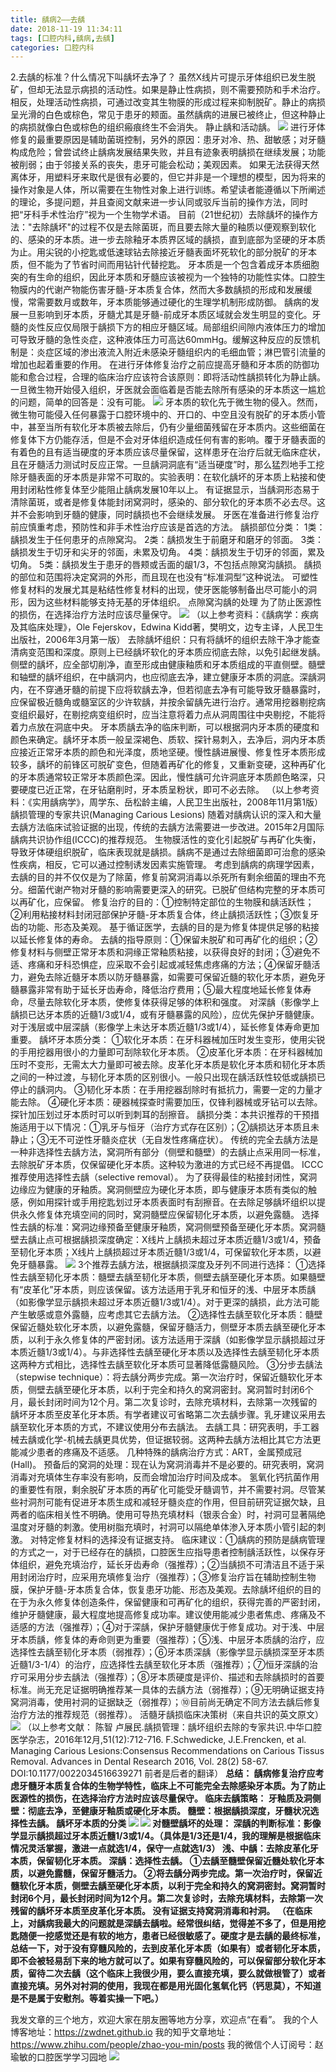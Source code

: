 ```yaml
---
title: 龋病2——去龋
date: 2018-11-19 11:34:11
tags: [口腔内科,龋病,去龋]
categories: 口腔内科
---
```

2.去龋的标准？什么情况下叫龋坏去净了？
虽然X线片可提示牙体组织已发生脱矿，但却无法显示病损的活动性。如果是静止性病损，则不需要预防和手术治疗。相反，处理活动性病损，可通过改变其生物膜的形成过程来抑制脱矿。静止的病损呈光滑的白色或棕色，常见于患牙的颊面。虽然龋病的进展已被终止，但这种静止的病损就像白色或棕色的组织瘢痕终生不会消失。
静止龋和活动龋。
![](https://zymblog-1258069789.cos.ap-chengdu.myqcloud.com/blog0028-qb2-qq/01.jpg)
进行牙体修复的最重要原因是辅助菌斑控制，另外的原因：患牙对冷、热、甜敏感；对牙髓构成危险；曾尝试终止龋病发展结果失败，并且有迹象表明龋损在继续发展；功能被削弱；由于邻接关系的丧失，患牙可能会松动；美观因素。
如果无法获得天然离体牙，用塑料牙来取代是很有必要的，但它并非是一个理想的模型，因为将来的操作对象是人体，所以需要在生物性对象上进行训练。希望读者能遵循以下所阐述的理论，多提问题，并且查阅文献来进一步认同或驳斥当前的操作方法，同时把“牙科手术性治疗”视为一个生物学术语。
目前（21世纪初）去除龋坏的操作方法："去除龋坏"的过程不仅是去除菌斑，而且要去除大量的釉质以便观察到软化的、感染的牙本质。进一步去除釉牙本质界区域的龋损，直到底部为坚硬的牙本质为止。用尖锐的小挖匙或低速球钻去除接近牙髓表面坏死软化的部分脱矿的牙本质，但不能为了节省时间而用钻针代替挖匙。
牙本质是一个包含着成牙本质细胞突的有生命的组织，因此牙本质和牙髓应该被视为一个独特的功能性实体。口腔生物膜内的代谢产物能伤害牙髓-牙本质复合体，然而大多数龋损的形成和发展缓慢，常需要数月或数年，牙本质能够通过硬化的生理学机制形成防御。
龋病的发展一旦影响到牙本质，牙髓尤其是牙髓-前成牙本质区域就会发生明显的变化。牙髓的炎性反应仅局限于龋损下方的相应牙髓区域。局部组织间隙内液体压力的增加可导致牙髓的急性炎症，这种液体压力可高达60mmHg。缓解这种反应的反馈机制是：炎症区域的渗出液流入附近未感染牙髓组织内的毛细血管；淋巴管引流量的增加也起着重要的作用。
在进行牙体修复治疗之前应提高牙髓和牙本质的防御功能和愈合过程，合理的临床治疗应该符合该原则：即将活动性龋损转化为静止龋。
一旦微生物开始侵入组织，牙医就会面临着是否能去除所有感染的牙本质这一尴尬的问题，简单的回答是：没有可能。
![](https://zymblog-1258069789.cos.ap-chengdu.myqcloud.com/blog0028-qb2-qq/02.jpg)
牙本质的软化先于微生物的侵入。然而，微生物可能侵入任何暴露于口腔环境中的、开口的、中空且没有脱矿的牙本质小管中，甚至当所有软化牙本质被去除后，仍有少量细菌残留在牙本质内。这些细菌在修复体下方仍能存活，但是不会对牙体组织造成任何有害的影响。覆于牙髓表面的有着色的且有适当硬度的牙本质应该尽量保留，这样患牙在治疗后就无临床症状，且在牙髓活力测试时反应正常。一旦龋洞洞底有“适当硬度”时，那么猛烈地手工挖除牙髓表面的牙本质是非常不可取的。实验表明：在软化龋坏的牙本质上粘接和使用封闭粘性修复体至少能阻止龋病发展10年以上。
有证据显示，当龋洞形态易于清除菌斑，或者是修复体能封闭窝洞时，感染的、部分软化的牙本质不必去尽。这并不会影响到牙髓的健康，同时龋损也不会继续发展。
牙医在准备进行修复治疗前应慎重考虑，预防性和非手术性治疗应该是首选的方法。
龋损部位分类：
1类：龋损发生于任何患牙的点隙窝沟。
2类：龋损发生于前磨牙和磨牙的邻面。
3类：龋损发生于切牙和尖牙的邻面，未累及切角。
4类：龋损发生于切牙的邻面，累及切角。
5类：龋损发生于患牙的唇颊或舌面的龈1/3，不包括点隙窝沟龋损。
龋损的部位和范围将决定窝洞的外形，而且现在也没有“标准洞型”这种说法。
可塑性修复材料的发展尤其是粘结性修复材料的出现，使牙医能够制备出尽可能小的洞形，因为这些材料能够支持无基的牙体组织。
点隙窝沟龋的处理
为了防止医源性的损伤，在选择治疗方法时应该尽量保守。
![](https://zymblog-1258069789.cos.ap-chengdu.myqcloud.com/blog0028-qb2-qq/03.jpg)
（以上参考资料：《龋病学：疾病及其临床处理》，Ole Fejerskov，Edwina Kidd著，樊明文，边专主译，人民卫生出版社，2006年3月第一版）
去除龋坏组织：只有将龋坏的组织去除干净才能查清病变范围和深度。原则上已经龋坏软化的牙本质应彻底去除，以免引起继发龋。侧壁的龋坏，应全部切削净，直至形成由健康釉质和牙本质组成的平直侧壁。髓壁和轴壁的龋坏组织，在中龋洞内，也应彻底去净，建立健康牙本质的洞底。深龋洞内，在不穿通牙髓的前提下应将软龋去净，但若彻底去净有可能导致牙髓暴露时，应保留极近髓角或髓室区的少许软龋，并按余留龋先进行治疗。通常用挖器剔挖病变组织最好，在剔挖病变组织时，应当注意将着力点从洞周围往中央剔挖，不能将着力点放在洞底中央。
牙本质龋去净的临床判断，可以根据洞内牙本质的硬度和颜色来确定。龋坏牙本质一般呈深褐色、质软、探针易刺入，去净后，洞内牙本质应接近正常牙本质的颜色和光泽度，质地坚硬。慢性龋进展慢、修复性牙本质形成较多，龋坏的前锋区可脱矿变色，但随着再矿化的修复，又重新变硬，这种再矿化的牙本质通常较正常牙本质颜色深。因此，慢性龋可允许洞底牙本质颜色略深，只要硬度已近正常，在牙钻磨削时，牙本质呈粉状，即可不必去除。
（以上参考资料：《实用龋病学》，周学东、岳松龄主编，人民卫生出版社，2008年11月第1版）
龋损管理的专家共识(Managing Carious Lesions)
随着对龋病认识的深入和大量去龋方法临床试验证据的出现，传统的去龋方法需要进一步改进。2015年2月国际龋病共识协作组(ICCC)的推荐规范。
生物膜活性的变化引起脱矿与再矿化失衡，导致牙体硬组织脱矿，临床表现就是龋损。龋病不是通过去除细菌即可治愈的感染性疾病，相反，它可以通过控制诱发因素实施管理。
考虑到龋病的病理学因素，去龋的目的并不仅仅是为了除菌，修复前窝洞消毒以杀死所有剩余细菌的理由不充分。细菌代谢产物对牙髓的影响需要更深入的研究。已脱矿但结构完整的牙本质可以再矿化，应保留。
修复治疗的目的：①控制特定部位的生物膜和龋活跃性；②利用粘接材料封闭冠部保护牙髓-牙本质复合体，终止龋损活跃性；③恢复牙齿的功能、形态及美观。
基于循证医学，去龋的目的是为修复体提供足够的粘接以延长修复体的寿命。
去龋的指导原则：①保留未脱矿和可再矿化的组织；②修复材料与侧壁正常牙本质和洞缘正常釉质粘接，以获得良好的封闭；③避免不适、疼痛和牙科恐惧症，应采取不会引起或减轻焦虑疼痛的方法；④保留牙髓活力，避免去除近髓牙本质以防牙髓暴露，如需要可保留近髓的软化牙本质，避免牙髓暴露非常有助于延长牙齿寿命，降低治疗费用；⑤最大程度地延长修复体寿命，尽量去除软化牙本质，使修复体获得足够的体积和强度。
对深龋（影像学上龋损已达牙本质的近髓1/3或1/4，或有牙髓暴露的风险），应优先保护牙髓健康。对于浅层或中层深龋（影像学上未达牙本质近髓1/3或1/4），延长修复体寿命更加重要。
龋坏牙本质分类：
①软化牙本质：在牙科器械加压时发生变形，使用尖锐的手用挖器用很小的力量即可刮除软化牙本质。
②皮革化牙本质：在牙科器械加压时不变形，无需太大力量即可被去除。皮革化牙本质是软化牙本质和韧化牙本质之间的一种过渡，与韧化牙本质的区别很小。一般只出现在龋活跃性较低或龋损已停止的龋洞内。
③韧化牙本质：在手用挖器刮除时有抵抗力，需要一定的力量才能去除。
④硬化牙本质：硬器械探查时需要加压，仅锋利器械或牙钻可以去除。探针加压划过牙本质时可以听到刺耳的刮擦音。
龋损分类：本共识推荐的干预措施适用于以下情况：①乳牙与恒牙（治疗方式存在区别）；②龋损达牙本质且未静止；③无不可逆性牙髓炎症状（无自发性疼痛症状）。
传统的完全去龋方法是一种非选择性去龋方法，窝洞所有部分（侧壁和髓壁）的去龋止点采用同一标准，去除脱矿牙本质，仅保留硬化牙本质。这种较为激进的方式已经不再提倡。
ICCC推荐使用选择性去龋（selective removal）。
为了获得最佳的粘接封闭性，窝洞边缘应为健康的牙釉质。窝洞侧壁应为硬化牙本质，即与健康牙本质有类似的触感，例如用探针或手用挖匙划过牙本质表面时有刮擦音。在去除足够龋坏组织以提供永久修复体充填空间的同时，窝洞髓壁应保留韧化牙本质，以避免露髓。
选择性去龋的标准：窝洞边缘预备至健康牙釉质，窝洞侧壁预备至硬化牙本质。窝洞髓壁去龋止点可根据龋损深度确定：X线片上龋损未超过牙本质近髓1/3或1/4，预备至韧化牙本质；X线片上龋损超过牙本质近髓1/3或1/4，可保留软化牙本质，以避免牙髓暴露。
![](https://zymblog-1258069789.cos.ap-chengdu.myqcloud.com/blog0028-qb2-qq/04.jpg)
3个推荐去龋方法，根据龋损深度及牙列不同进行选择：
①选择性去龋至韧化牙本质：髓壁去龋至韧化牙本质，侧壁去龋至硬化牙本质。如果髓壁有“皮革化”牙本质，则应该保留。该方法适用于乳牙和恒牙的浅、中层牙本质龋（如影像学显示龋损未超过牙本质近髓1/3或1/4）。对于更深的龋损，此方法可能产生敏感或意外露髓，应考虑其它去龋方法。
②选择性去龋至软化牙本质：髓壁保留近髓处软化牙本质，以避免露髓，保留牙髓活力，侧壁牙本质去龋至硬化牙本质，以利于永久修复体的严密封闭。该方法适用于深龋（如影像学显示龋损超过牙本质近髓1/3或1/4）。与非选择性去龋至硬化牙本质以及选择性去龋至韧化牙本质这两种方式相比，选择性去龋至软化牙本质可显著降低露髓风险。
③分步去龋法（stepwise technique）：将去龋分两步完成。第一次治疗时，保留近髓软化牙本质，侧壁去龋至硬化牙本质，以利于完全和持久的窝洞密封。窝洞暂时封闭6个月，最长封闭时间为12个月。第二次复诊时，去除充填材料，去除第一次残留的龋坏牙本质至皮革化牙本质。有学者建议可省略第二次去龋步骤。乳牙建议采用去龋至软化牙本质的方式，不建议使用分布去龋法。
去龋工具：研究表明，手工器械去龋或化学-机械去龋更具优势，但证据较弱。这两种去龋方法相比其它方法更能减少患者的疼痛及不适感。
几种特殊的龋病治疗方式：ART，金属预成冠(Hall)。
预备后的窝洞的处理：现在认为窝洞消毒并不是必要的。研究表明，窝洞消毒对充填体生存率没有影响，反而会增加治疗时间及成本。
氢氧化钙抗菌作用的重要性有限，剩余脱矿牙本质的再矿化可能受牙髓调节，并不需要衬洞。尽管某些衬洞剂可能有促进牙本质生成和减轻牙髓炎症的作用，但目前研究证据欠缺，且两者的临床相关性不明确。使用可导热充填材料（银汞合金）时，衬洞可显著隔绝温度对牙髓的刺激。使用树脂充填时，衬洞可以隔绝单体渗入牙本质小管引起的刺激。
对特定修复材料的选择没有证据支持。
临床建议：①龋病的预防是龋病管理的方式之一，对于已经存在的龋损，口腔医生应指导患者控制龋活跃性，以保存牙体组织，避免充填治疗，延长牙齿寿命（强推荐）；②当龋损不可清洁且不适于采用封闭治疗时，应采用充填修复治疗（强推荐）；③修复治疗旨在辅助控制生物膜，保护牙髓-牙本质复合体，恢复患牙功能、形态及美观。去除龋坏组织的目的在于为永久修复体创造条件，保留健康和可再矿化的组织，获得完善的严密封闭，维护牙髓健康，最大程度地提高修复成功率。建议使用能减少患者焦虑、疼痛及不适感的方法（强推荐）；④对于深龋，保护牙髓健康优于修复成功。对于浅、中层牙本质龋，修复体的寿命则更为重要（强推荐）；⑤浅、中层牙本质龋的治疗，应选择性去龋至韧化牙本质（弱推荐）；⑥牙本质深龋（影像学显示龋损深至牙本质近髓1/3-1/4）的治疗，应选择性去龋至软化牙本质（强推荐）；⑦恒牙深龋的治疗可采用分步去龋法（强推荐）；⑧牙本质硬度是评价、描述和去除龋损时的首要标准。尚无充足证据明确推荐某一具体的去龋方法（弱推荐）；⑨无明确证据支持窝洞消毒，使用衬洞的证据缺乏（弱推荐）；⑩目前尚无确定不同方法去龋后修复治疗方法的推荐规范（弱推荐）。
活髓牙龋损临床决策树（来自共识的英文原文）
![](https://zymblog-1258069789.cos.ap-chengdu.myqcloud.com/blog0028-qb2-qq/05.jpg)
（以上参考文献：
陈智 卢展民.龋损管理：龋坏组织去除的专家共识.中华口腔医学杂志，2016年12月,51(12):712-716.
F.Schwedicke, J.E.Frencken, et al. Managing Carious Lesions:Consensus Recommendations on Carious Tissus Removal. Advances in Dental Research 2016, Vol. 28(2) 58-67.   DOI:10.1177/0022034516639271
前者是后者的翻译）
**总结：
龋病修复治疗应考虑牙髓牙本质复合体的生物学特性，临床上不可能完全去除感染牙本质。为了防止医源性的损伤，在选择治疗方法时应该尽量保守。
临床去龋策略：
牙釉质及洞侧壁：彻底去净，至健康牙釉质或硬化牙本质。
髓壁：根据龋损深度，牙髓状况选择性去龋。
龋坏牙本质的分类
![](https://zymblog-1258069789.cos.ap-chengdu.myqcloud.com/blog0028-qb2-qq/06.jpg)
![](https://zymblog-1258069789.cos.ap-chengdu.myqcloud.com/blog0028-qb2-qq/07.jpg)
对髓壁龋坏的处理：
深龋的判断标准：影像学显示龋损超过牙本质近髓1/3或1/4。（具体是1/3还是1/4，我的理解是根据临床情况灵活掌握，激进一点就选1/4，保守一点就选1/3）
浅、中龋：去除皮革化牙本质，保留韧化牙本质。
深龋：选择性去龋。
①去龋至髓壁保留近髓处软化牙本质，以避免露髓，保留牙髓活力。
②将去龋分两步完成。第一次治疗时，保留近髓软化牙本质，侧壁去龋至硬化牙本质，以利于完全和持久的窝洞密封。窝洞暂时封闭6个月，最长封闭时间为12个月。第二次复诊时，去除充填材料，去除第一次残留的龋坏牙本质至皮革化牙本质。
没有证据支持窝洞消毒和衬洞。
（在临床上，对龋病我最大的问题就是深龋去龋啦。经常很纠结，觉得差不多了，但是用挖匙随便一挖感觉还是有软的地方，患者已经很敏感了。硬度才是去龋的最终标准，总结一下，对于没有穿髓风险的，去到皮革化牙本质（如果有）或者韧化牙本质，即不会被轻易刮下来的地方就可以了。如果有穿髓风险的，可以保留部分软化牙本质，留待二次去龋（这个临床上我很少用，要么直接充填，要么就做根管了）或者直接充填。另外对衬洞的使用，我现在都是用光固化氢氧化钙（钙思莫），不知道是不是属于安慰剂。等着实操一下吧。）**

我发文章的三个地方，欢迎大家在朋友圈等地方分享，欢迎点“在看”。
我的个人博客地址：https://zwdnet.github.io
我的知乎文章地址： https://www.zhihu.com/people/zhao-you-min/posts
我的微信个人订阅号：赵瑜敏的口腔医学学习园地
![](https://zymblog-1258069789.cos.ap-chengdu.myqcloud.com/other/wx.jpg)

